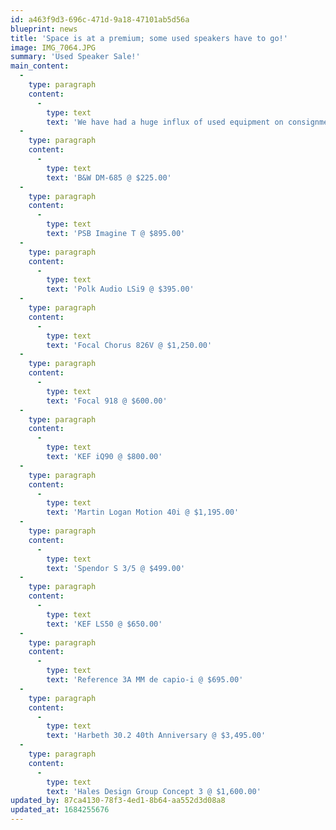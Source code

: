 ```yaml
---
id: a463f9d3-696c-471d-9a18-47101ab5d56a
blueprint: news
title: 'Space is at a premium; some used speakers have to go!'
image: IMG_7064.JPG
summary: 'Used Speaker Sale!'
main_content:
  -
    type: paragraph
    content:
      -
        type: text
        text: 'We have had a huge influx of used equipment on consignment or traded in and it has created a bit of a space issue for us here at Fidelis. Consequently, we are offering a 20% discount off the asking price on our current inventory of used speakers. Many models from iconic brands and priced to go! Discount will be applied to the pricing below -'
  -
    type: paragraph
    content:
      -
        type: text
        text: 'B&W DM-685 @ $225.00'
  -
    type: paragraph
    content:
      -
        type: text
        text: 'PSB Imagine T @ $895.00'
  -
    type: paragraph
    content:
      -
        type: text
        text: 'Polk Audio LSi9 @ $395.00'
  -
    type: paragraph
    content:
      -
        type: text
        text: 'Focal Chorus 826V @ $1,250.00'
  -
    type: paragraph
    content:
      -
        type: text
        text: 'Focal 918 @ $600.00'
  -
    type: paragraph
    content:
      -
        type: text
        text: 'KEF iQ90 @ $800.00'
  -
    type: paragraph
    content:
      -
        type: text
        text: 'Martin Logan Motion 40i @ $1,195.00'
  -
    type: paragraph
    content:
      -
        type: text
        text: 'Spendor S 3/5 @ $499.00'
  -
    type: paragraph
    content:
      -
        type: text
        text: 'KEF LS50 @ $650.00'
  -
    type: paragraph
    content:
      -
        type: text
        text: 'Reference 3A MM de capio-i @ $695.00'
  -
    type: paragraph
    content:
      -
        type: text
        text: 'Harbeth 30.2 40th Anniversary @ $3,495.00'
  -
    type: paragraph
    content:
      -
        type: text
        text: 'Hales Design Group Concept 3 @ $1,600.00'
updated_by: 87ca4130-78f3-4ed1-8b64-aa552d3d08a8
updated_at: 1684255676
---
```

